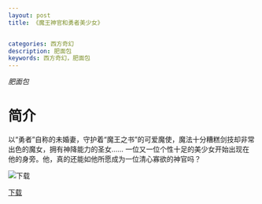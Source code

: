 ```yaml
---
layout: post
title: 《魔王神官和勇者美少女》


categories: 西方奇幻
description: 肥面包
keywords: 西方奇幻，肥面包
---
```


*肥面包*

# 简介

以“勇者”自称的未婚妻，守护着“魔王之书”的可爱魔使，魔法十分糟糕剑技却非常出色的魔女，拥有神降能力的圣女……
一位又一位个性十足的美少女开始出现在他的身旁。他，真的还能如他所愿成为一位清心寡欲的神官吗？

![下载](http://tvax1.sinaimg.cn/large/008dGP0Fgy1gty5x8qoymj305k06ywej.jpg)



[下载](https://link.jscdn.cn/1drv/aHR0cHM6Ly8xZHJ2Lm1zL3QvcyFBaGU2R2dNWmVFb2poR0VkZzNmZnNtOFoxX0p1P2U9c0tQSWQy.txt)
